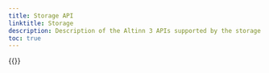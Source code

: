 ```yaml
---
title: Storage API
linktitle: Storage
description: Description of the Altinn 3 APIs supported by the storage component in the Altinn 3 Platform.
toc: true
---
```


{{<children />}}